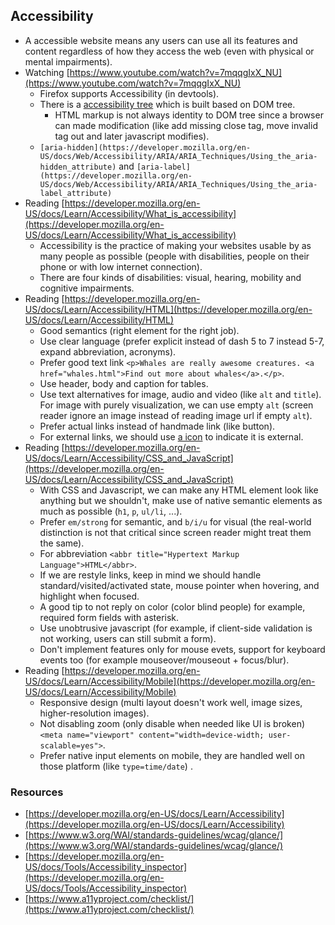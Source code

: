 ## Accessibility

- A accessible website means any users can use all its features and content regardless of how they access the web (even with physical or mental impairments).
- Watching [https://www.youtube.com/watch?v=7mqqgIxX_NU](https://www.youtube.com/watch?v=7mqqgIxX_NU)
  - Firefox supports Accessibility (in devtools).
  - There is a [accessibility tree](https://developer.mozilla.org/en-US/docs/Glossary/Accessibility_tree) which is built based on DOM tree.
    - HTML markup is not always identity to DOM tree since a browser can made modification (like add missing close tag, move invalid tag out and later javascript modifies).
  - `[aria-hidden](https://developer.mozilla.org/en-US/docs/Web/Accessibility/ARIA/ARIA_Techniques/Using_the_aria-hidden_attribute)` and `[aria-label](https://developer.mozilla.org/en-US/docs/Web/Accessibility/ARIA/ARIA_Techniques/Using_the_aria-label_attribute)`
- Reading [https://developer.mozilla.org/en-US/docs/Learn/Accessibility/What_is_accessibility](https://developer.mozilla.org/en-US/docs/Learn/Accessibility/What_is_accessibility)
  - Accessibility is the practice of making your websites usable by as many people as possible (people with disabilities, people on their phone or with low internet connection).
  - There are four kinds of disabilities: visual, hearing, mobility and cognitive impairments.
- Reading [https://developer.mozilla.org/en-US/docs/Learn/Accessibility/HTML](https://developer.mozilla.org/en-US/docs/Learn/Accessibility/HTML)
  - Good semantics (right element for the right job).
  - Use clear language (prefer explicit instead of dash 5 to 7 instead 5-7, expand abbreviation, acronyms).
  - Prefer good text link `<p>Whales are really awesome creatures. <a href="whales.html">Find out more about whales</a>.</p>`.
  - Use header, body and caption for tables.
  - Use text alternatives for image, audio and video (like `alt` and `title`). For image with purely visualization, we can use empty `alt` (screen reader ignore an image instead of reading image url if empty `alt`).
  - Prefer actual links instead of handmade link (like button).
  - For external links, we should use [a icon](https://developer.mozilla.org/en-US/docs/Learn/Accessibility/HTML#external_links_and_linking_to_non-html_resources) to indicate it is external.
- Reading [https://developer.mozilla.org/en-US/docs/Learn/Accessibility/CSS_and_JavaScript](https://developer.mozilla.org/en-US/docs/Learn/Accessibility/CSS_and_JavaScript)
  - With CSS and Javascript, we can make any HTML element look like anything but we shouldn't, make use of native semantic elements as much as possible (`h1`, `p`, `ul/li`, ...).
  - Prefer `em/strong` for semantic, and `b/i/u` for visual (the real-world distinction is not that critical since screen reader might treat them the same).
  - For abbreviation `<abbr title="Hypertext Markup Language">HTML</abbr>`.
  - If we are restyle links, keep in mind we should handle standard/visited/activated state, mouse pointer when hovering, and highlight when focused.
  - A good tip to not reply on color (color blind people) for example, required form fields with asterisk.
  - Use unobtrusive javascript (for example, if client-side validation is not working, users can still submit a form).
  - Don't implement features only for mouse evets, support for keyboard events too (for example mouseover/mouseout + focus/blur).
- Reading [https://developer.mozilla.org/en-US/docs/Learn/Accessibility/Mobile](https://developer.mozilla.org/en-US/docs/Learn/Accessibility/Mobile)
  - Responsive design (multi layout doesn't work well, image sizes, higher-resolution images).
  - Not disabling zoom (only disable when needed like UI is broken) `<meta name="viewport" content="width=device-width; user-scalable=yes">`.
  - Prefer native input elements on mobile, they are handled well on those platform (like `type=time/date`) .

### Resources

- [https://developer.mozilla.org/en-US/docs/Learn/Accessibility](https://developer.mozilla.org/en-US/docs/Learn/Accessibility)
- [https://www.w3.org/WAI/standards-guidelines/wcag/glance/](https://www.w3.org/WAI/standards-guidelines/wcag/glance/)
- [https://developer.mozilla.org/en-US/docs/Tools/Accessibility_inspector](https://developer.mozilla.org/en-US/docs/Tools/Accessibility_inspector)
- [https://www.a11yproject.com/checklist/](https://www.a11yproject.com/checklist/)
